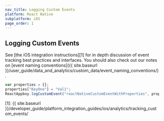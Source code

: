 ```yaml
---
nav_title: Logging Custom Events
platform: React Native
subplatform: iOS
page_order: 1
---
```

## Logging Custom Events

See [the iOS integration instructions][1] for in depth discussion of event tracking best practices and interfaces. You should also check out our notes on [event naming conventions]({{ site.baseurl }}/user_guide/data_and_analytics/custom_data/event_naming_conventions/).

```javascript
var properties = {};
properties["KeyOne"] = "Val1";
ReactAppboy.logCustomEvent("reactNativeCustomEventWithProperties", properties);
```

[1]: {{ site.baseurl }}/developer_guide/platform_integration_guides/ios/analytics/tracking_custom_events/
